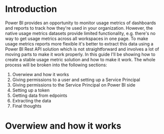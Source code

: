 # Introduction

Power BI provides an opportunity to monitor usage metrics of dashboards and reports to track how they're used in your organization. 
However, the native usage metrics datasets provide limited functionality, e.g. there's no way to get usage metrics across all workspaces in one page.
To make usage metrics reports more flexible it's better to extract this data using a Power BI Rest API solution which is not straightforward and involves a lot of moving parts to make it work properly.
In this guide I'll be showing how to create a stable usage metric solution and how to make it work.
The whole process will be broken into the following sections:

1. Overwiew and how it works
2. Giving permissions to a user and setting up a Service Principal
3. Giving permissions to the Service Principal on Power BI side
4. Setting up a token
5. Getting data from edpoints
6. Extracting the data
7. Final thoughts

#  Overwiew and how it works
